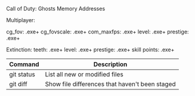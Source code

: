 Call of Duty: Ghosts
Memory Addresses

Multiplayer:

cg_fov: .exe+
cg_fovscale: .exe+
com_maxfps: .exe+
level: .exe+
prestige: .exe+

Extinction:
teeth: .exe+
level: .exe+
prestige: .exe+
skill points: .exe+

| Command | Description |
| --- | --- |
| git status | List all new or modified files |
| git diff | Show file differences that haven't been staged |
